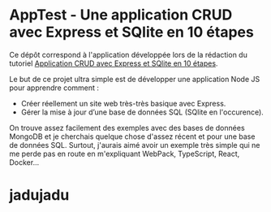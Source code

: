 # AppTest - Une application CRUD avec Express et SQlite en 10 étapes

Ce dépôt correspond à l'application développée lors de la rédaction du tutoriel
[Application CRUD avec Express et SQlite en 10 étapes](https://blog.pagesd.info/2019/09/11/crud-avec-express-sqlite-10-etapes/).

Le but de ce projet ultra simple est de développer une application Node JS pour apprendre comment :

* Créer réellement un site web très-très basique avec Express.
* Gérer la mise à jour d’une base de données SQL (SQlite en l'occurence).

On trouve assez facilement des exemples avec des bases de données MongoDB et je
cherchais quelque chose d'assez récent et pour une base de données SQL. Surtout,
j'aurais aimé avoir un exemple très simple qui ne me perde pas en route en
m'expliquant WebPack, TypeScript, React, Docker...
# jadujadu
